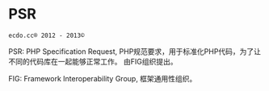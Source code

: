 PSR
===

`ecdo.cc® 2012 - 2013©`

PSR: PHP Specification Request, PHP规范要求，用于标准化PHP代码，为了让不同的代码库在一起能够正常工作。
由FIG组织提出。

FIG: Framework Interoperability Group, 框架通用性组织。
